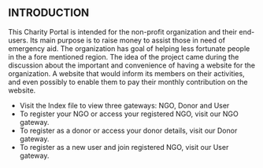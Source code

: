 INTRODUCTION
------------
This Charity Portal is intended for the non-profit organization and their end-users. Its main purpose is to raise money to assist 
those in need of emergency aid. The organization has goal of helping less fortunate people in the a fore mentioned region. The idea of
the project came during the discussion about the important and convenience of having a website for the organization. A website that 
would inform its members on their activities, and even possibly to enable them to pay their monthly contribution on the website. 

* Visit the Index file to view three gateways: NGO, Donor and User
* To register your NGO or access your registered NGO, visit our NGO gateway.
* To register as a donor or access your donor details, visit our Donor gateway.
* To register as a new user and join registered NGO, visit our User gateway.
	
